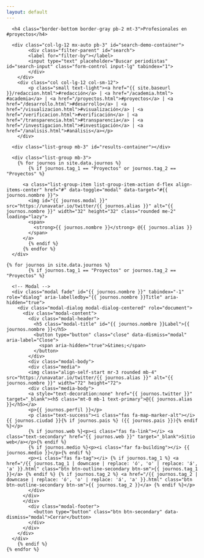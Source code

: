```yaml
---
layout: default
---
```

<div class="my-3 p-3">

      <h4 class="border-bottom border-gray pb-2 mt-3">Profesionales en #proyectos</h4>
      
      <div class="col-lg-12 mx-auto pb-3" id="search-demo-container">
            <div class="filter-parent" id="search">
            <label for="filter-by"></label>
            <input type="text" placeholder="Buscar periodistas" id="search-input" class="form-control input-lg" tabindex="1">
            </div>
        </div>
        <div class="col col-lg-12 col-sm-12">
            <p class="small text-light"><a href="{{ site.baseurl }}/redaccion.html">#redacción</a> | <a href="/academia.html"> #academia</a> | <a href="/proyectos.html">#proyectos</a> | <a href="/desarrollo.html">#desarrollo</a> | <a href="/visualizacion.html">#visualización</a> | <a href="/verificacion.html">#verificación</a> | <a href="/transparencia.html">#transparencia</a> | <a href="/investigacion.html">#investigación</a> | <a href="/analisis.html">#análisis</a></p>
        </div>

      <div class="list-group mb-3" id="results-container"></div>  

      <div class="list-group mb-3">
        {% for journos in site.data.journos %}
            {% if journos.tag_1 == "Proyectos" or journos.tag_2 == "Proyectos" %}

          <a class="list-group-item list-group-item-action d-flex align-items-center" href="#" data-toggle="modal" data-target="#{{ journos.nombre }}">
            <img id="{{ journos.modal }}" src="https://unavatar.io/twitter/{{ journos.alias }}" alt="{{ journos.nombre }}" width="32" height="32" class="rounded me-2" loading="lazy">
            <span>
              <strong>{{ journos.nombre }}</strong> @{{ journos.alias }}
            </span>
          </a>
            {% endif %}
          {% endfor %}
      </div>

    {% for journos in site.data.journos %}
            {% if journos.tag_1 == "Proyectos" or journos.tag_2 == "Proyectos" %}

      <!-- Modal -->
      <div class="modal fade" id="{{ journos.nombre }}" tabindex="-1" role="dialog" aria-labelledby="{{ journos.nombre }}Title" aria-hidden="true">
        <div class="modal-dialog modal-dialog-centered" role="document">
          <div class="modal-content">
            <div class="modal-header">
              <h5 class="modal-title" id="{{ journos.nombre }}Label">{{ journos.nombre }}</h5>
              <button type="button" class="close" data-dismiss="modal" aria-label="Close">
                <span aria-hidden="true">&times;</span>
              </button>
            </div>
            <div class="modal-body">
            <div class="media">
            <img class="align-self-start mr-3 rounded mb-4" src="https://unavatar.io/twitter/{{ journos.alias }}" alt="{{ journos.nombre }}" width="72" height="72">
            <div class="media-body">
            <a style="text-decoration:none" href="{{ journos.twitter }}" target="_blank"><h5 class="mt-0 mb-1 text-primary">@{{ journos.alias }}</h5></a>
            <p>{{ journos.perfil }}</p>
            <p class="text-success"><i class="fas fa-map-marker-alt"></i> {{ journos.ciudad }}{% if journos.pais %} ({{ journos.pais }}){% endif %}</p>
            {% if journos.web %}<p><i class="fas fa-link"></i> <a class="text-secondary" href="{{ journos.web }}" target="_blank">Sitio web</a></p>{% endif %}
            {% if journos.medio %}<p><i class="far fa-building"></i> {{ journos.medio }}</p>{% endif %}
            <p><i class="fas fa-tag"></i> {% if journos.tag_1 %} <a href="/{{ journos.tag_1 | downcase | replace: 'ó', 'o' | replace: 'á', 'a' }}.html" class="btn btn-outline-secondary btn-sm">{{ journos.tag_1 }}</a> {% endif %} {% if journos.tag_2 %} <a href="/{{ journos.tag_2 | downcase | replace: 'ó', 'o' | replace: 'á', 'a' }}.html" class="btn btn-outline-secondary btn-sm">{{ journos.tag_2 }}</a> {% endif %}</p>
            </div>
          </div>
          </div>
            <div class="modal-footer">
              <button type="button" class="btn btn-secondary" data-dismiss="modal">Cerrar</button>
            </div>
          </div>
        </div>
      </div>
        {% endif %}
    {% endfor %}

</div>
